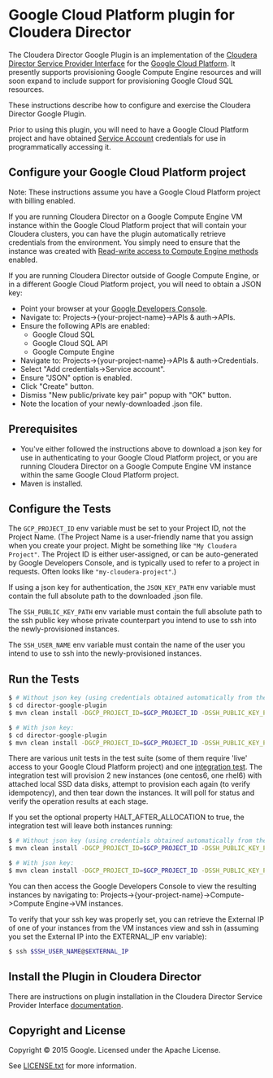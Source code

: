 # Google Cloud Platform plugin for Cloudera Director
The Cloudera Director Google Plugin is an implementation of the [Cloudera Director Service Provider Interface](https://github.com/cloudera/director-spi) for the [Google Cloud Platform](https://cloud.google.com). It presently supports provisioning Google Compute Engine resources and will soon expand to include support for provisioning Google Cloud SQL resources.

These instructions describe how to configure and exercise the Cloudera Director Google Plugin.

Prior to using this plugin, you will need to have a Google Cloud Platform project and have obtained [Service Account](https://cloud.google.com/compute/docs/authentication#general) credentials for use in programmatically accessing it.

## Configure your Google Cloud Platform project
Note: These instructions assume you have a Google Cloud Platform project with billing enabled.

If you are running Cloudera Director on a Google Compute Engine VM instance within the Google Cloud Platform project that will contain your Cloudera clusters, you can have the plugin automatically retrieve credentials from the environment. You simply need to ensure that the instance was created with [Read-write access to Compute Engine methods](https://cloud.google.com/compute/docs/authentication) enabled.

If you are running Cloudera Director outside of Google Compute Engine, or in a different Google Cloud Platform project, you will need to obtain a JSON key:
* Point your browser at your [Google Developers Console](https://console.developers.google.com/).
* Navigate to: Projects->{your-project-name}->APIs & auth->APIs.
* Ensure the following APIs are enabled:
  * Google Cloud SQL
  * Google Cloud SQL API
  * Google Compute Engine
* Navigate to: Projects->{your-project-name}->APIs & auth->Credentials.
* Select "Add credentials->Service account".
* Ensure "JSON" option is enabled.
* Click "Create" button.
* Dismiss "New public/private key pair" popup with "OK" button.
* Note the location of your newly-downloaded .json file.

## Prerequisites
* You've either followed the instructions above to download a json key for use in authenticating to your Google Cloud Platform project, or you are running Cloudera Director on a Google Compute Engine VM instance within the same Google Cloud Platform project.
* Maven is installed.

## Configure the Tests
The `GCP_PROJECT_ID` env variable must be set to your Project ID, not the Project Name. (The Project Name is a user-friendly name that you assign when you create your project. Might be something like `"My Cloudera Project"`. The Project ID is either user-assigned, or can be auto-generated by Google Developers Console, and is typically used to refer to a project in requests. Often looks like `"my-cloudera-project"`.)

If using a json key for authentication, the `JSON_KEY_PATH` env variable must contain the full absolute path to the downloaded .json file.

The `SSH_PUBLIC_KEY_PATH` env variable must contain the full absolute path to the ssh public key whose private counterpart you intend to use to ssh into the newly-provisioned instances.

The `SSH_USER_NAME` env variable must contain the name of the user you intend to use to ssh into the newly-provisioned instances.

## Run the Tests
```bash
$ # Without json key (using credentials obtained automatically from the Google Compute Engine environment):
$ cd director-google-plugin
$ mvn clean install -DGCP_PROJECT_ID=$GCP_PROJECT_ID -DSSH_PUBLIC_KEY_PATH=$SSH_PUBLIC_KEY_PATH -DSSH_USER_NAME=$SSH_USER_NAME

$ # With json key:
$ cd director-google-plugin
$ mvn clean install -DGCP_PROJECT_ID=$GCP_PROJECT_ID -DSSH_PUBLIC_KEY_PATH=$SSH_PUBLIC_KEY_PATH -DSSH_USER_NAME=$SSH_USER_NAME -DJSON_KEY_PATH=$JSON_KEY_PATH
```

There are various unit tests in the test suite (some of them require 'live' access to your Google Cloud Platform project) and one [integration test](https://github.com/cloudera/director-google-plugin/blob/master/tests/src/test/java/com/cloudera/director/google/compute/GoogleComputeProviderFullCycleTest.java). The integration test will provision 2 new instances (one centos6, one rhel6) with attached local SSD data disks, attempt to provision each again (to verify idempotency), and then tear down the instances. It will poll for status and verify the operation results at each stage.

If you set the optional property HALT_AFTER_ALLOCATION to true, the integration test will leave both instances running:
```bash
$ # Without json key (using credentials obtained automatically from the Google Compute Engine environment):
$ mvn clean install -DGCP_PROJECT_ID=$GCP_PROJECT_ID -DSSH_PUBLIC_KEY_PATH=$SSH_PUBLIC_KEY_PATH -DSSH_USER_NAME=$SSH_USER_NAME -DHALT_AFTER_ALLOCATION=true

$ # With json key:
$ mvn clean install -DGCP_PROJECT_ID=$GCP_PROJECT_ID -DSSH_PUBLIC_KEY_PATH=$SSH_PUBLIC_KEY_PATH -DSSH_USER_NAME=$SSH_USER_NAME -DJSON_KEY_PATH=$JSON_KEY_PATH -DHALT_AFTER_ALLOCATION=true
```

You can then access the Google Developers Console to view the resulting instances by navigating to: Projects->{your-project-name}->Compute->Compute Engine->VM instances.

To verify that your ssh key was properly set, you can retrieve the External IP of one of your instances from the VM instances view and ssh in (assuming you set the External IP into the EXTERNAL_IP env variable):
```bash
$ ssh $SSH_USER_NAME@$EXTERNAL_IP
```

## Install the Plugin in Cloudera Director
There are instructions on plugin installation in the Cloudera Director Service Provider Interface [documentation](https://github.com/cloudera/director-spi#installing-the-plugin).

## Copyright and License
Copyright © 2015 Google. Licensed under the Apache License.

See [LICENSE.txt](https://github.com/cloudera/director-google-plugin/blob/master/LICENSE) for more information.
